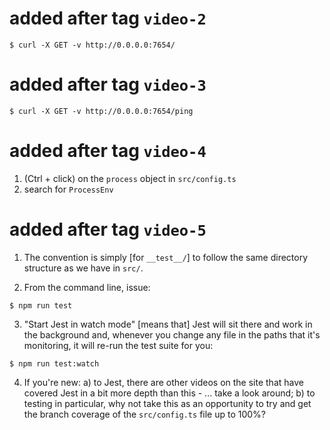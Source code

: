 # added after tag `video-2`

```
$ curl -X GET -v http://0.0.0.0:7654/
```

# added after tag `video-3`

```
$ curl -X GET -v http://0.0.0.0:7654/ping
```

# added after tag `video-4`

1. (Ctrl + click) on the `process` object in `src/config.ts`
2. search for `ProcessEnv`

# added after tag `video-5`

1. The convention is simply [for `__test__/`] to follow the same directory structure as we have in `src/`.

2. From the command line, issue:

```
$ npm run test
```

3. "Start Jest in watch mode" [means that] Jest will sit there and work in the background and, whenever you change any file in the paths that it's monitoring, it will re-run the test suite for you:

```
$ npm run test:watch
```

4. If you're new:
   a) to Jest, there are other videos on the site that have covered Jest in a bit more depth than this - ... take a look around;
   b) to testing in particular, why not take this as an opportunity to try and get the branch coverage of the `src/config.ts` file up to 100%?
